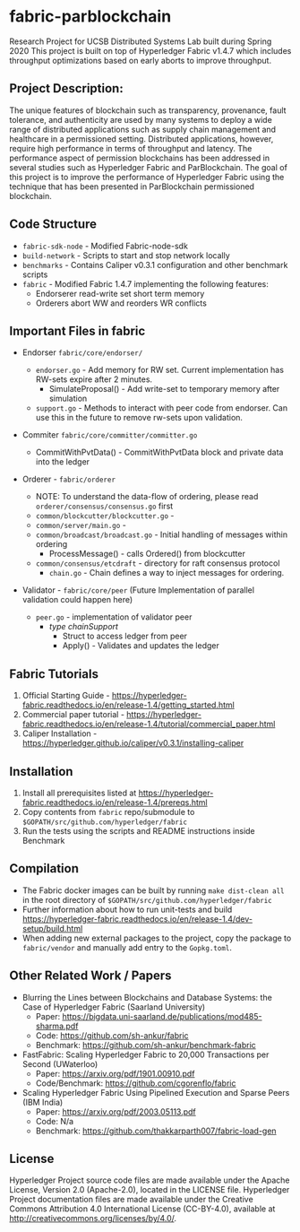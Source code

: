 # fabric-parblockchain
Research Project for UCSB Distributed Systems Lab built during Spring 2020
This project is built on top of Hyperledger Fabric v1.4.7 which includes throughput optimizations based on early aborts to improve throughput.

## Project Description:
The unique features of blockchain such as transparency, provenance, fault tolerance, and authenticity are used by many systems to deploy a wide range of distributed applications such as supply chain management and healthcare in a permissioned setting. Distributed applications, however, require high performance in terms of throughput and latency. The performance aspect of permission blockchains has been addressed in several studies such as Hyperledger Fabric and ParBlockchain. The goal of this project is to improve the performance of Hyperledger Fabric using the technique that has been presented in ParBlockchain permissioned blockchain.

## Code Structure
* `fabric-sdk-node` - Modified Fabric-node-sdk
* `build-network` - Scripts to start and stop network locally
* `benchmarks` - Contains Caliper v0.3.1 configuration and other benchmark scripts
* `fabric` - Modified Fabric 1.4.7 implementing the following features:
  * Endorserer read-write set short term memory
  * Orderers abort WW and reorders WR conflicts
  
## Important Files in fabric
* Endorser `fabric/core/endorser/`
  * `endorser.go` - Add memory for RW set. Current implementation has RW-sets expire after 2 minutes. 
    * SimulateProposal() - Add write-set to temporary memory after simulation
  * `support.go` - Methods to interact with peer code from endorser. Can use this in the future to remove rw-sets upon validation.
* Commiter `fabric/core/committer/committer.go`
  * CommitWithPvtData() - CommitWithPvtData block and private data into the ledger
* Orderer - `fabric/orderer`
  * NOTE: To understand the data-flow of ordering, please read `orderer/consensus/consensus.go` first
  * `common/blockcutter/blockcutter.go` - 
  * `common/server/main.go` - 
  * `common/broadcast/broadcast.go` - Initial handling of messages within ordering
    * ProcessMessage() - calls Ordered() from blockcutter
  * `common/consensus/etcdraft` - directory for raft consensus protocol
    * `chain.go` - Chain defines a way to inject messages for ordering.
  
* Validator - `fabric/core/peer` (Future Implementation of parallel validation could happen here)
  * `peer.go` - implementation of validator peer
    * _type chainSupport_ 
      * Struct to access ledger from peer
      * Apply() - Validates and updates the ledger

## Fabric Tutorials
1. Official Starting Guide - https://hyperledger-fabric.readthedocs.io/en/release-1.4/getting_started.html
2. Commercial paper tutorial - https://hyperledger-fabric.readthedocs.io/en/release-1.4/tutorial/commercial_paper.html
3. Caliper Installation - https://hyperledger.github.io/caliper/v0.3.1/installing-caliper

## Installation 
1. Install all prerequisites listed at https://hyperledger-fabric.readthedocs.io/en/release-1.4/prereqs.html
2. Copy contents from `fabric` repo/submodule to `$GOPATH/src/github.com/hyperledger/fabric`
4. Run the tests using the scripts and README instructions inside Benchmark

## Compilation
- The Fabric docker images can be built by running `make dist-clean all` in the root directory of `$GOPATH/src/github.com/hyperledger/fabric`
 - Further information about how to run unit-tests and build https://hyperledger-fabric.readthedocs.io/en/release-1.4/dev-setup/build.html
 - When adding new external packages to the project, copy the package to `fabric/vendor` and manually add entry to the `Gopkg.toml`.
  
## Other Related Work / Papers
- Blurring the Lines between Blockchains and Database Systems: the Case of Hyperledger Fabric (Saarland University)
  - Paper: https://bigdata.uni-saarland.de/publications/mod485-sharma.pdf
  - Code: https://github.com/sh-ankur/fabric
  - Benchmark: https://github.com/sh-ankur/benchmark-fabric
- FastFabric: Scaling Hyperledger Fabric to 20,000 Transactions per Second (UWaterloo)
  - Paper: https://arxiv.org/pdf/1901.00910.pdf
  - Code/Benchmark: https://github.com/cgorenflo/fabric
- Scaling Hyperledger Fabric Using Pipelined Execution and Sparse Peers (IBM India)
  - Paper: https://arxiv.org/pdf/2003.05113.pdf
  - Code: N/a
  - Benchmark: https://github.com/thakkarparth007/fabric-load-gen


## License
Hyperledger Project source code files are made available under the Apache License, Version 2.0 (Apache-2.0), located in the LICENSE file. Hyperledger Project documentation files are made available under the Creative Commons Attribution 4.0 International License (CC-BY-4.0), available at http://creativecommons.org/licenses/by/4.0/.
